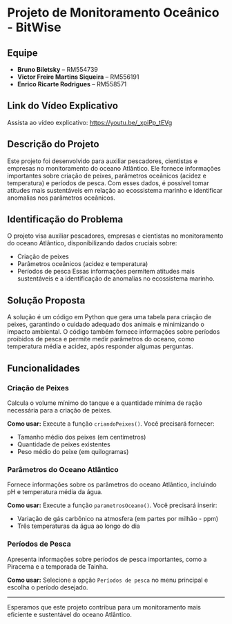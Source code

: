# Projeto de Monitoramento Oceânico - BitWise

## Equipe
- **Bruno Biletsky** – RM554739
- **Victor Freire Martins Siqueira** – RM556191
- **Enrico Ricarte Rodrigues** – RM558571

## Link do Vídeo Explicativo
Assista ao vídeo explicativo: https://youtu.be/_xpiPp_tEVg

## Descrição do Projeto
Este projeto foi desenvolvido para auxiliar pescadores, cientistas e empresas no monitoramento do oceano Atlântico. Ele fornece informações importantes sobre criação de peixes, parâmetros oceânicos (acidez e temperatura) e períodos de pesca. Com esses dados, é possível tomar atitudes mais sustentáveis em relação ao ecossistema marinho e identificar anomalias nos parâmetros oceânicos.

## Identificação do Problema
O projeto visa auxiliar pescadores, empresas e cientistas no monitoramento do oceano Atlântico, disponibilizando dados cruciais sobre:
- Criação de peixes
- Parâmetros oceânicos (acidez e temperatura)
- Períodos de pesca
Essas informações permitem atitudes mais sustentáveis e a identificação de anomalias no ecossistema marinho.

## Solução Proposta
A solução é um código em Python que gera uma tabela para criação de peixes, garantindo o cuidado adequado dos animais e minimizando o impacto ambiental. O código também fornece informações sobre períodos proibidos de pesca e permite medir parâmetros do oceano, como temperatura média e acidez, após responder algumas perguntas.

## Funcionalidades

### Criação de Peixes
Calcula o volume mínimo do tanque e a quantidade mínima de ração necessária para a criação de peixes.

**Como usar:**
Execute a função `criandoPeixes()`. Você precisará fornecer:
- Tamanho médio dos peixes (em centímetros)
- Quantidade de peixes existentes
- Peso médio do peixe (em quilogramas)

### Parâmetros do Oceano Atlântico
Fornece informações sobre os parâmetros do oceano Atlântico, incluindo pH e temperatura média da água.

**Como usar:**
Execute a função `parametrosOceano()`. Você precisará inserir:
- Variação de gás carbônico na atmosfera (em partes por milhão - ppm)
- Três temperaturas da água ao longo do dia

### Períodos de Pesca
Apresenta informações sobre períodos de pesca importantes, como a Piracema e a temporada de Tainha.

**Como usar:**
Selecione a opção `Períodos de pesca` no menu principal e escolha o período desejado.

---

Esperamos que este projeto contribua para um monitoramento mais eficiente e sustentável do oceano Atlântico.
